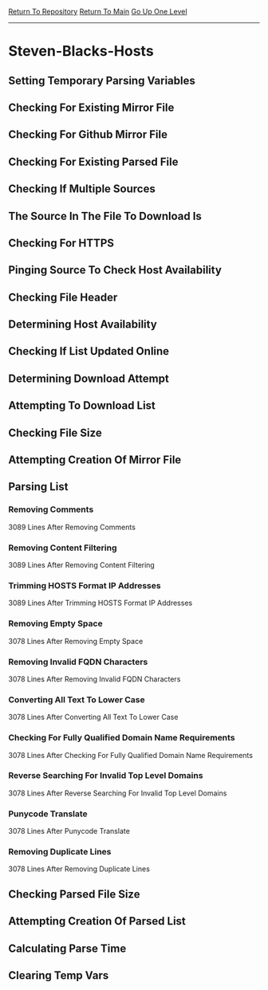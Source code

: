 [Return To Repository](https://github.com/bast69/piholeparser/)
[Return To Main](https://github.com/bast69/piholeparser/blob/master/RecentRunLogs/Mainlog.md)
[Go Up One Level](https://github.com/bast69/piholeparser/blob/master/RecentRunLogs/TopLevelScripts/30-Processing-External-Blacklists.md)
____________________________________
# Steven-Blacks-Hosts
## Setting Temporary Parsing Variables
## Checking For Existing Mirror File
## Checking For Github Mirror File
## Checking For Existing Parsed File
## Checking If Multiple Sources
## The Source In The File To Download Is
## Checking For HTTPS
## Pinging Source To Check Host Availability
## Checking File Header
## Determining Host Availability
## Checking If List Updated Online
## Determining Download Attempt
## Attempting To Download List
## Checking File Size
## Attempting Creation Of Mirror File
## Parsing List
### Removing Comments
3089 Lines After Removing Comments
### Removing Content Filtering
3089 Lines After Removing Content Filtering
### Trimming HOSTS Format IP Addresses
3089 Lines After Trimming HOSTS Format IP Addresses
### Removing Empty Space
3078 Lines After Removing Empty Space
### Removing Invalid FQDN Characters
3078 Lines After Removing Invalid FQDN Characters
### Converting All Text To Lower Case
3078 Lines After Converting All Text To Lower Case
### Checking For Fully Qualified Domain Name Requirements
3078 Lines After Checking For Fully Qualified Domain Name Requirements
### Reverse Searching For Invalid Top Level Domains
3078 Lines After Reverse Searching For Invalid Top Level Domains
### Punycode Translate
3078 Lines After Punycode Translate
### Removing Duplicate Lines
3078 Lines After Removing Duplicate Lines
## Checking Parsed File Size
## Attempting Creation Of Parsed List
## Calculating Parse Time
## Clearing Temp Vars
